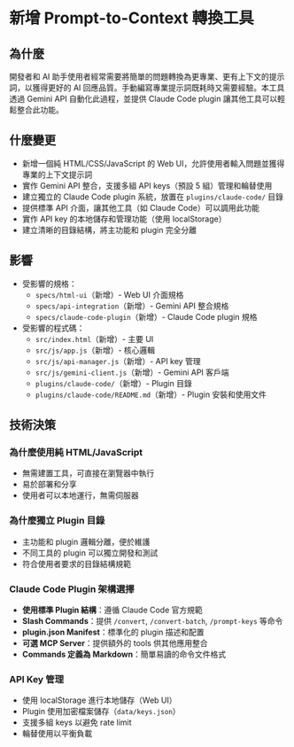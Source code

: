 # 新增 Prompt-to-Context 轉換工具

## 為什麼
開發者和 AI 助手使用者經常需要將簡單的問題轉換為更專業、更有上下文的提示詞，以獲得更好的 AI 回應品質。手動編寫專業提示詞既耗時又需要經驗。本工具透過 Gemini API 自動化此過程，並提供 Claude Code plugin 讓其他工具可以輕鬆整合此功能。

## 什麼變更
- 新增一個純 HTML/CSS/JavaScript 的 Web UI，允許使用者輸入問題並獲得專業的上下文提示詞
- 實作 Gemini API 整合，支援多組 API keys（預設 5 組）管理和輪替使用
- 建立獨立的 Claude Code plugin 系統，放置在 `plugins/claude-code/` 目錄
- 提供標準 API 介面，讓其他工具（如 Claude Code）可以調用此功能
- 實作 API key 的本地儲存和管理功能（使用 localStorage）
- 建立清晰的目錄結構，將主功能和 plugin 完全分離

## 影響
- 受影響的規格：
  - `specs/html-ui`（新增）- Web UI 介面規格
  - `specs/api-integration`（新增）- Gemini API 整合規格
  - `specs/claude-code-plugin`（新增）- Claude Code plugin 規格
- 受影響的程式碼：
  - `src/index.html`（新增）- 主要 UI
  - `src/js/app.js`（新增）- 核心邏輯
  - `src/js/api-manager.js`（新增）- API key 管理
  - `src/js/gemini-client.js`（新增）- Gemini API 客戶端
  - `plugins/claude-code/`（新增）- Plugin 目錄
  - `plugins/claude-code/README.md`（新增）- Plugin 安裝和使用文件

## 技術決策
### 為什麼使用純 HTML/JavaScript
- 無需建置工具，可直接在瀏覽器中執行
- 易於部署和分享
- 使用者可以本地運行，無需伺服器

### 為什麼獨立 Plugin 目錄
- 主功能和 plugin 邏輯分離，便於維護
- 不同工具的 plugin 可以獨立開發和測試
- 符合使用者要求的目錄結構規範

### Claude Code Plugin 架構選擇
- **使用標準 Plugin 結構**：遵循 Claude Code 官方規範
- **Slash Commands**：提供 `/convert`, `/convert-batch`, `/prompt-keys` 等命令
- **plugin.json Manifest**：標準化的 plugin 描述和配置
- **可選 MCP Server**：提供額外的 tools 供其他應用整合
- **Commands 定義為 Markdown**：簡單易讀的命令文件格式

### API Key 管理
- 使用 localStorage 進行本地儲存（Web UI）
- Plugin 使用加密檔案儲存（`data/keys.json`）
- 支援多組 keys 以避免 rate limit
- 輪替使用以平衡負載

